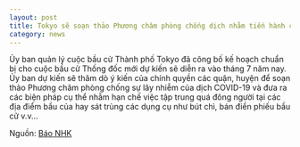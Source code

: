 ```yaml
---
layout: post
title: Tokyo sẽ soạn thảo Phương châm phòng chống dịch nhằm tiến hành cuộc bầu cử Thống đốc Tokyo theo dự định
category: news
---
```

Ủy ban quản lý cuộc bầu cử Thành phố Tokyo đã công bố kế hoạch chuẩn bị cho cuộc bầu cử Thống đốc mới  dự kiến sẽ diễn ra vào tháng 7 năm nay. 
Ủy ban dự kiến sẽ thăm dò ý kiến của chính quyền các quận, huyện để soạn thảo Phương châm phòng chống sự lây nhiễm của dịch COVID-19 và đưa ra các biện pháp cụ thể nhằm hạn chế việc tập trung quá đông người tại các địa điểm bầu của hay sát trùng các dụng cụ như bút chì, bán điền phiếu bầu cử v.v...

Nguồn: [Báo NHK](https://www3.nhk.or.jp/news/html/20200419/k10012395321000.html)
